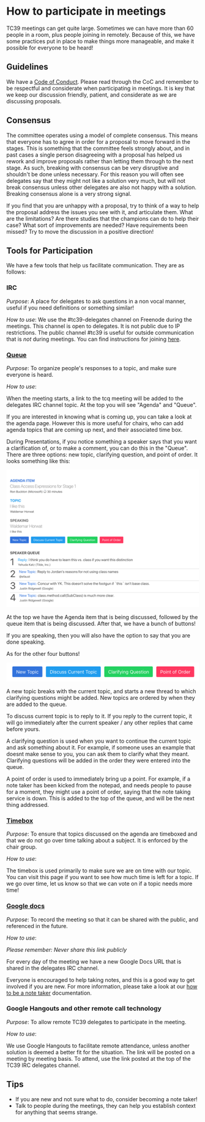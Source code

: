 # How to participate in meetings

TC39 meetings can get quite large. Sometimes we can have more than 60 people in a room, plus people
joining in remotely. Because of this, we have some practices put in place to make things more
manageable, and make it possible for everyone to be heard!

## Guidelines

We have a [Code of Conduct](https://tc39.github.io/code-of-conduct/). Please read through the CoC
and remember to be respectful and considerate when participating in meetings. It is key that we keep
our discussion friendly, patient, and considerate as we are discussing proposals.

## Consensus

The committee operates using a model of complete consensus. This means that everyone has to agree in
order for a proposal to move forward in the stages. This is something that the committee feels
strongly about, and in past cases a single person disagreeing with a proposal has helped us rework
and improve proposals rather than letting them through to the next stage. As such, breaking with
consensus can be very disruptive and shouldn't be done unless necessary. For this reason you will
often see delegates say that they might not like a solution very much, but will not break consensus
unless other delegates are also not happy with a solution. Breaking consensus alone is a very strong
signal.

If you find that you are unhappy with a proposal, try to think of a way to help the proposal address the
issues you see with it, and articulate them. What are the limitations? Are there studies that the
champions can do to help their case? What sort of improvements are needed? Have requirements been
missed? Try to move the discussion in a positive direction!

## Tools for Participation

We have a few tools that help us facilitate communication. They are as follows:

### IRC

_Purpose_: A place for delegates to ask questions in a non vocal manner, useful if you need
definitions or something similar!

_How to use_:
We use the #tc39-delegates channel on Freenode during the meetings. This channel is open to
delegates. It is not public due to IP restrictions. The
public channel #tc39 is useful for outside communication that is _not_ during meetings. You can find instructions for joining
[here](https://freenode.net/kb/answer/chat).

### [Queue](https://tcq.app/)

_Purpose_: To organize people's responses to a topic, and make sure everyone is heard.

_How to use_:

When the meeting starts, a link to the tcq meeting will be added to the delegates IRC channel topic.
At the top you will see "Agenda" and "Queue".

If you are interested in knowing what is coming up, you can take a look at the agenda page. However
this is more useful for chairs, who can add agenda topics that are coming up next, and their
associated time box.

During Presentations, if you notice something a speaker says that you want a clarification of, or to
make a comment, you can do this in the "Queue". There are three options: new topic, clarifying
question, and point of order. It looks something like this:

![](./images/queue.png)

At the top we have the Agenda item that is being discussed, followed by the queue item that is being
discussed. After that, we have a bunch of buttons!

If you are speaking, then you will also have the option to say that you are done speaking.

As for the other four buttons!

![](./images/queue-buttons.png)

A new topic breaks with the current topic, and starts a new thread to which clarifying questions
might be added. New topics are ordered by when they are added to the queue.

To discuss current topic is to reply to it. If you reply to the current topic, it will go
immediately after the current speaker / any other replies that came before yours.

A clarifying question is used when you want to continue the current topic and ask something about
it. For example, if someone uses an example that doesnt make sense to you, you can ask them to
clarify what they meant. Clarifying questions will be added in the order they were entered into the
queue.

A point of order is used to immediately bring up a point. For example, if a note taker
has been kicked from the notepad, and needs people to pause for a moment, they might use a point of
order, saying that the note taking service is down. This is added to the top of the queue, and will
be the next thing addressed.

### [Timebox](https://timebox.now.sh/)

_Purpose_: To ensure that topics discussed on the agenda are timeboxed and that we do not go over time talking about a
subject. It is enforced by the chair group.

_How to use_:

The timebox is used primarily to make sure we are on time with our topic. You can visit this page if
you want to see how much time is left for a topic. If we go over time, let us know so that we can
vote on if a topic needs more time!

### [Google docs](https://www.google.com/docs/about/)

_Purpose_: To record the meeting so that it can be shared with the public, and referenced in the
future.

_How to use_:

*Please remember: Never share this link publicly*

For every day of the meeting we have a new Google Docs URL that is shared in the delegates IRC channel.

Everyone is encouraged to help taking notes, and this is a good way to get involved if you are new.
For more information, please take a look at our [how to be a note taker](./how-to-take-notes.md) documentation.

### Google Hangouts and other remote call technology

_Purpose_: To allow remote TC39 delegates to participate in the meeting.

_How to use_:

We use Google Hangouts to facilitate remote attendance, unless another solution is deemed a better
fit for the situation. The link will be posted on a meeting by meeting basis. To attend, use the link posted at the top of
the TC39 IRC delegates channel.

## Tips

- If you are new and not sure what to do, consider becoming a note taker!
- Talk to people during the meetings, they can help you establish context for anything that seems
  strange.
